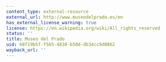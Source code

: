 ```yaml
---
content_type: external-resource
external_url: http://www.museodelprado.es/en
has_external_license_warning: true
license: https://en.wikipedia.org/wiki/All_rights_reserved
status: ''
title: Museo del Prado
uid: 68f19b5f-f5b5-4830-b50d-db34cc9d0862
wayback_url: ''
---
```


